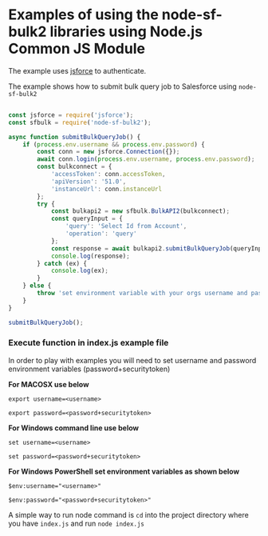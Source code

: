 # Examples of using the node-sf-bulk2 libraries using Node.js Common JS Module

The example uses [jsforce](https://jsforce.github.io/) to authenticate.

The example shows how to submit bulk query job to Salesforce using `node-sf-bulk2`

```javascript

const jsforce = require('jsforce');
const sfbulk = require('node-sf-bulk2');

async function submitBulkQueryJob() {
    if (process.env.username && process.env.password) {
        const conn = new jsforce.Connection({});
        await conn.login(process.env.username, process.env.password);
        const bulkconnect = {
            'accessToken': conn.accessToken,
            'apiVersion': '51.0',
            'instanceUrl': conn.instanceUrl
        };
        try {
            const bulkapi2 = new sfbulk.BulkAPI2(bulkconnect);
            const queryInput = {
                'query': 'Select Id from Account',
                'operation': 'query'
            };
            const response = await bulkapi2.submitBulkQueryJob(queryInput);
            console.log(response);
        } catch (ex) {
            console.log(ex);
        }
    } else {
        throw 'set environment variable with your orgs username and password'
    }
}

submitBulkQueryJob();
```
### Execute function in index.js example file

In order to play with examples you will need to set username and password environment variables (password+securitytoken)

**For MACOSX use below**

`export username=<username>`

`export password=<password+securitytoken>`

**For Windows command line use below**

`set username=<username>`

`set password=<password+securitytoken>`

**For  Windows PowerShell set environment variables as shown below**

`$env:username="<username>"`

`$env:password="<password+securitytoken>"`


A simple way to run node command is `cd` into the project directory where you have `index.js` and run `node index.js`